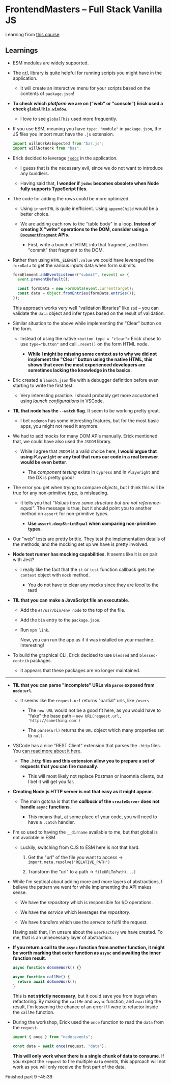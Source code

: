# FrontendMasters – Full Stack Vanilla JS

Learning from [this course](https://frontendmasters.com/workshops/fullstack-vanilla-js/)

## Learnings

- ESM modules are widely supported.

- The [`ntl`](https://www.npmjs.com/package/ntl) library is quite helpful for running scripts you might have in the application.

  - It will create an interactive menu for your scripts based on the contents of `package.json`!

- **To check which _platform_ we are on ("web" or "console") Erick used a check `globalThis.window`**.

  - I love to see `globalThis` used more frequently.

- If you use ESM, meaning you have `type: "module"` in `package.json`, the JS files you import must have the `.js` extension.

  ```js
  import willWorkAsExpected from "bar.js";
  import willNotWork from "baz";
  ```

- Erick decided to leverage [`jsdoc`](https://jsdoc.app/) in the application.

  - I guess that is the necessary evil, since we do not want to introduce any bundlers.

  - Having said that, **I wonder if `jsdoc` becomes obsolete when Node fully supports TypeScript files**.

- The code for adding the rows could be more optimized.

  - Using `innerHTML` is quite inefficient. Using `appendChild` would be a better choice.

  - We are adding each row to the "table body" in a loop. **Instead of creating X "write" operations to the DOM, consider using a [`DocumentFragment`](https://developer.mozilla.org/en-US/docs/Web/API/DocumentFragment) APIs**.

    - First, write a bunch of HTML into that fragment, and then "commit" that fragment to the DOM.

- Rather than using `HTML_ELEMENT.value` we could have leveraged the `formData` to get the various inputs data when form submits.

  ```js
  formElement.addEventListener("submit", (event) => {
    event.preventDefault();

    const formData = new FormData(event.currentTarget);
    const data = Object.fromEntries(formData.entries());
  });
  ```

  This approach works very well "validation libraries" like `zod` – you can validate the `data` object and infer types based on the result of validation.

- Similar situation to the above while implementing the "Clear" button on the form.

  - Instead of using the native `<button type = "clear">` Erick chose to use `type="button"` and call `.reset()` on the form HTML node.

    - **While I might be missing some context as to why we did not implement the "Clear" button using the native HTML, this shows that even the most experienced developers are sometimes lacking the knowledge in the basics**.

- Eric created a `launch.json` file with a debugger definition before even starting to write the first test.

  - Very interesting practice. I should probably get more accustomed using _launch configurations_ in VSCode.

- **TIL that node has the `--watch` flag**. It seem to be working pretty great.

  - I bet `nodemon` has some interesting features, but for the most basic apps, you might not need it anymore.

- We had to add mocks for many DOM APIs manually. Erick mentioned that, we could have also used the `JSDOM` library.

  - While I agree that `JSDOM` is a valid choice here, **I would argue that using `Playwright` or any tool that runs our code in a real browser would be even better**.

    - The _component testing_ exists in `Cypress` and in `Playwright` and the DX is pretty good!

- The error you get when trying to compare _objects_, but I think this will be true for any non-primitive type, is misleading.

  - It tells you that _"Values have same structure but are not reference-equal"_. The message is true, but it should point you to another method on `assert` for non-primitive types.

    - **Use `assert.deepStrictEqual` when comparing non-primitive types**.

- Our "web" tests are pretty brittle. They test the implementation details of the methods, and the mocking set up we have is pretty involved.

- **Node test runner has mocking capabilities**. It seems like it is on pair with Jest?

  - I really like the fact that the `it` or `test` function callback gets the `context` object with `mock` method.

    - You do not have to clear any mocks since they are _local_ to the test!

- **TIL that you can make a JavaScript file an executable**.

  - Add the `#!/usr/bin/env node` to the top of the file.

  - Add the `bin` entry to the `package.json`.

  - Run `npm link`.

    Now, you can run the app as if it was installed on your machine. Interesting!

- To build the graphical CLI, Erick decided to use `blessed` and `blessed-contrib` packages.

  - It appears that these packages are no longer maintained.

---

- **TIL that you can parse "incomplete" URLs via `parse` exposed from `node:url`**.

  - It seems like the `request.url` returns "partial" urls, like `/users`.

    - The `new URL` would not be a good fit here, as you would have to "fake" the base path – `new URL(request.url, 'http://something.com')`

    - The `parse(url)` returns the `URL` object which many properties set to `null`.

- VSCode has a nice "REST Client" extension that parses the `.http` files. You [can read more about it here](https://kenslearningcurve.com/tutorials/test-an-api-by-using-http-files-in-vscode/).

  - **The `.http` files and this extension allow you to prepare a set of requests that you can fire manually**.

    - This will most likely not replace Postman or Insomnia clients, but I bet it will get you far.

- **Creating Node.js HTTP server is not that easy as it might appear**.

  - The main gotcha is that the **_callback_ of the `createServer` does not handle `async` functions**.

    - This means that, at some place of your code, you will need to have a `.catch` handler.

- I'm so used to having the `__dirname` available to me, but that global is not available in ESM.

  - Luckily, switching from CJS to ESM here is not that hard.

    1. Get the "url" of the file you want to access -> `import.meta.resolve("RELATIVE_PATH")`

    2. Transform the "url" to a path -> `fileURLToPath(...)`

- While I'm septical about adding more and more layers of abstractions, I believe the pattern we went for while implementing the API makes sense.

  - We have the _repository_ which is responsible for I/O operations.

  - We have the _service_ which leverages the _repository_.

  - We have _handlers_ which use the _service_ to fulfil the request.

  Having said that, I'm unsure about the `userFactory` we have created. To me, that is an unnecessary layer of abstraction.

- **If you return a call to the `async` function from another function, it might be worth marking that outer function as `async` and awaiting the inner function result**.

  ```js
  async function doSomeWork() {}

  async function callMe() {
    return await doSomeWork();
  }
  ```

  This is **not strictly necessary**, but it could save you from bugs when refactoring. By making the `callMe` and `async` function, and `await`ing the result, I'm lessening the chance of an error if I were to refactor inside the `callMe` function.

- During the workshop, Erick used the `once` function to read the `data` from the `request`.

  ```js
  import { once } from "node:events";

  const data = await once(request, "data");
  ```

  **This will only work when there is a single chunk of data to consume**. If you expect the `request` to fire multiple `data` events, this approach will not work as you will only receive the first part of the data.

Finished part 9 -45:39
